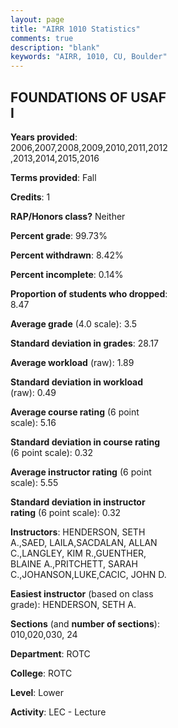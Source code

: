 ```yaml
---
layout: page
title: "AIRR 1010 Statistics"
comments: true
description: "blank"
keywords: "AIRR, 1010, CU, Boulder"
--- 
```

<head>
<script src="https://ajax.googleapis.com/ajax/libs/jquery/2.1.3/jquery.min.js"></script>
<script src="https://dl.dropboxusercontent.com/s/pc42nxpaw1ea4o9/highcharts.js?dl=0"></script>
<!-- <script src="../assets/js/highcharts.js"></script> -->
<style type="text/css">@font-face {
	font-family: "Bebas Neue";
	src: url(https://www.filehosting.org/file/details/544349/BebasNeue%20Regular.otf) format("opentype");
	}
	h1.Bebas { 
		font-family: "Bebas Neue", Verdana, Tahoma;
	}
</style>
</head>
<body>
	<div id="container" style="float: right; width: 45%; height: 88%; margin-left: 2.5%; margin-right: 2.5%;"></div>
	<script language="JavaScript">
		$(document).ready(function() {
		var chart = {type: 'column'};
		var title = {text: 'Grade Distribution'};
		var xAxis = {categories: ['A','B','C','D','F'],crosshair: true};
		var yAxis = {min: 0,title: {text: 'Percentage'}};
		var tooltip = {headerFormat: '<center><b><span style="font-size:20px">{point.key}</span></b></center>',
		               pointFormat: '<td style="padding:0"><b>{point.y:.1f}%</b></td>',
		               footerFormat: '</table>',shared: true,useHTML: true};
		var plotOptions = {column: {pointPadding: 0.0,borderWidth: 0}};  
		var credits = {enabled: false};var series= [{name: 'Percent',data: [66.21,25.1,5.53,0.99,2.17,]}];
		var json = {};
		json.chart = chart;
		json.title = title;
		json.tooltip = tooltip;
		json.xAxis = xAxis;
		json.yAxis = yAxis;  
		json.series = series;
		json.plotOptions = plotOptions;  
		json.credits = credits;
		$('#container').highcharts(json);
	});
	</script>
</body>
			   
## FOUNDATIONS OF USAF I

**Years provided**: 2006,2007,2008,2009,2010,2011,2012,2013,2014,2015,2016

**Terms provided**: Fall

**Credits**: 1

**RAP/Honors class?** Neither

**Percent grade**: 99.73%

**Percent withdrawn**: 8.42%

**Percent incomplete**: 0.14%

**Proportion of students who dropped**: 8.47

**Average grade** (4.0 scale): 3.5

**Standard deviation in grades**: 28.17

**Average workload** (raw): 1.89

**Standard deviation in workload** (raw): 0.49

**Average course rating** (6 point scale): 5.16

**Standard deviation in course rating** (6 point scale): 0.32

**Average instructor rating** (6 point scale): 5.55

**Standard deviation in instructor rating** (6 point scale): 0.32

**Instructors**: HENDERSON, SETH A.,SAED, LAILA,SACDALAN, ALLAN C.,LANGLEY, KIM R.,GUENTHER, BLAINE A.,PRITCHETT, SARAH C.,JOHANSON,LUKE,CACIC, JOHN D.

**Easiest instructor** (based on class grade): HENDERSON, SETH A.

**Sections** (and **number of sections**): 010,020,030, 24

**Department**: ROTC

**College**: ROTC

**Level**: Lower

**Activity**: LEC - Lecture